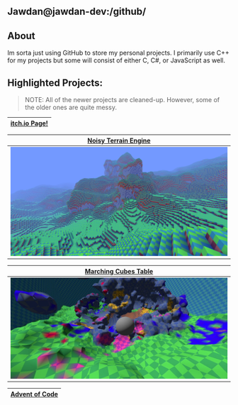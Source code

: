## Jawdan@jawdan-dev:/github/

## About

Im sorta just using GitHub to store my personal projects. I primarily use C++ for my projects but some will consist of either C, C#, or JavaScript as well.


## Highlighted Projects:

> NOTE: All of the newer projects are cleaned-up. However, some of the older ones are quite messy.

| [itch.io Page!](https://jawdandev.itch.io/) |
| ---  |

| [Noisy Terrain Engine](https://github.com/jawdan-dev/NoisyTerrainEngine) |
| ---  |
| ![NoisyTerrainEngine example image](https://github.com/jawdan-dev/NoisyTerrainEngine/blob/main/media/ExampleImage.png) |

| [Marching Cubes Table](https://github.com/jawdan-dev/Marching-Cubes-Table) |
| ---  |
| ![Marching Cubes Table example image](https://github.com/jawdan-dev/Marching-Cubes-Table/blob/main/media/example1.png) |

| [Advent of Code](https://github.com/jawdan-dev/AdventOfCode) |
| ---  |
